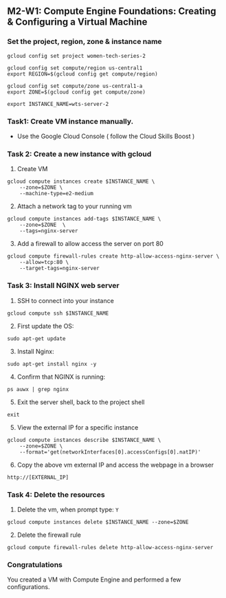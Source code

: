 ## M2-W1: Compute Engine Foundations: Creating & Configuring a Virtual Machine

### Set the project, region, zone & instance name
```red
gcloud config set project women-tech-series-2
```

```
gcloud config set compute/region us-central1
export REGION=$(gcloud config get compute/region)
```

```
gcloud config set compute/zone us-central1-a
export ZONE=$(gcloud config get compute/zone)
```

```
export INSTANCE_NAME=wts-server-2
```

### Task1: Create VM instance manually.
- Use the Google Cloud Console ( follow the Cloud Skills Boost )



### Task 2: Create a new instance with gcloud

1. Create VM
```
gcloud compute instances create $INSTANCE_NAME \
    --zone=$ZONE \
    --machine-type=e2-medium
```

2. Attach a network tag to your running vm
```
gcloud compute instances add-tags $INSTANCE_NAME \
    --zone=$ZONE  \
    --tags=nginx-server
```

3. Add a firewall to allow access the server on port 80
```
gcloud compute firewall-rules create http-allow-access-nginx-server \
    --allow=tcp:80 \
    --target-tags=nginx-server
```



### Task 3: Install NGINX web server

1. SSH to connect into your instance
```
gcloud compute ssh $INSTANCE_NAME
```
2. First update the OS:
```
sudo apt-get update
```

3. Install Nginx:
```
sudo apt-get install nginx -y
```

4. Confirm that NGINX is running:
```
ps auwx | grep nginx
```

5. Exit the server shell, back to the project shell
```
exit
```

5. View the external IP for a specific instance
```
gcloud compute instances describe $INSTANCE_NAME \
    --zone=$ZONE \
    --format='get(networkInterfaces[0].accessConfigs[0].natIP)'
```

6. Copy the above vm external IP and access the webpage in a browser
```
http://[EXTERNAL_IP]
```

### Task 4: Delete the resources

1. Delete the vm, when prompt type: `Y`
```
gcloud compute instances delete $INSTANCE_NAME --zone=$ZONE
``` 

2. Delete the firewall rule
```
gcloud compute firewall-rules delete http-allow-access-nginx-server
```

### Congratulations
You created a VM with Compute Engine and performed a few configurations.